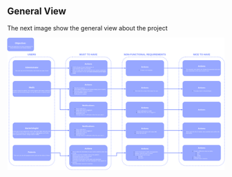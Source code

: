 ## General View
The next image show the general view about the project

![](./screens/Planning/Examedic-General-View.png)